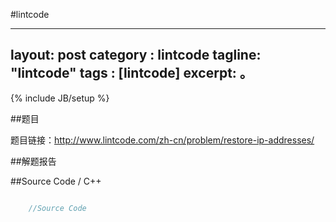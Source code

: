 #lintcode 

---
layout: post
category : lintcode
tagline: "lintcode"
tags : [lintcode]
excerpt: 。
---
{% include JB/setup %}

##题目

题目链接：http://www.lintcode.com/zh-cn/problem/restore-ip-addresses/

##解题报告



##Source Code / C++ 

```C++

	//Source Code

```